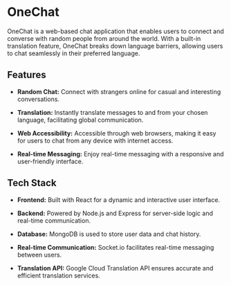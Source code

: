 # OneChat

OneChat is a web-based chat application that enables users to connect and converse with random people from around the world. With a built-in translation feature, OneChat breaks down language barriers, allowing users to chat seamlessly in their preferred language.

## Features

- **Random Chat:** Connect with strangers online for casual and interesting conversations.

- **Translation:** Instantly translate messages to and from your chosen language, facilitating global communication.

- **Web Accessibility:** Accessible through web browsers, making it easy for users to chat from any device with internet access.

- **Real-time Messaging:** Enjoy real-time messaging with a responsive and user-friendly interface.

## Tech Stack

- **Frontend:** Built with React for a dynamic and interactive user interface.

- **Backend:** Powered by Node.js and Express for server-side logic and real-time communication.

- **Database:** MongoDB is used to store user data and chat history.

- **Real-time Communication:** Socket.io facilitates real-time messaging between users.

- **Translation API:** Google Cloud Translation API ensures accurate and efficient translation services.
